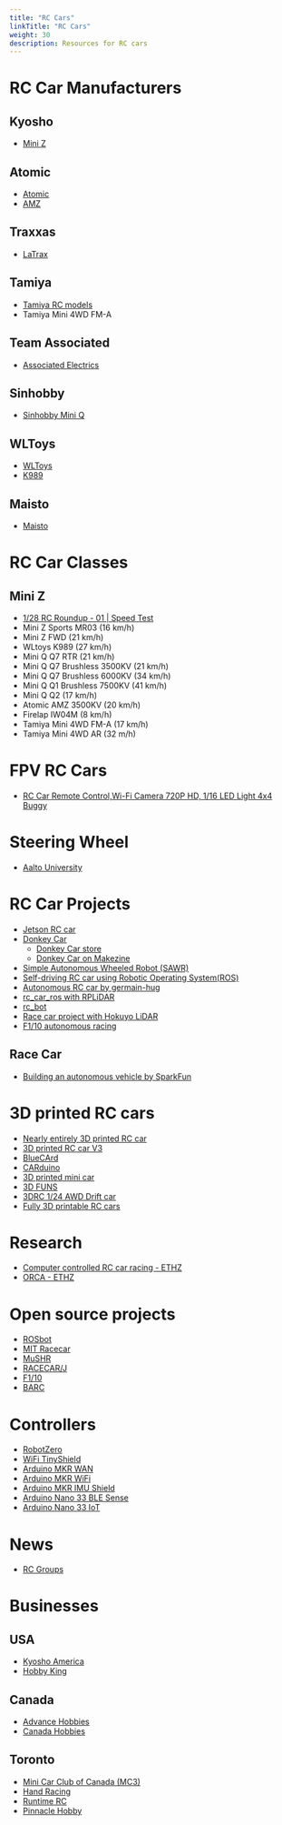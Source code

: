 ```yaml
---
title: "RC Cars"
linkTitle: "RC Cars"
weight: 30
description: Resources for RC cars
---
```


# RC Car Manufacturers

## Kyosho
* [Mini Z](https://www.kyoshoamerica.com/32336PW-MINI-Z-RWD-TOYOTA-86-White_p_26021.html)

## Atomic
* [Atomic](http://www.rcatomic.com)
* [AMZ](http://www.rcatomic.com/atomic/index.php?main_page=index&cPath=47_318)

## Traxxas
* [LaTrax](https://latrax.com/products/prerunner)

## Tamiya
* [Tamiya RC models](https://www.tamiya.com/english/rc/rc.htm)
* Tamiya Mini 4WD FM-A

## Team Associated
* [Associated Electrics](https://www.associatedelectrics.com/)

## Sinhobby
* [Sinhobby Mini Q](http://www.sinohobby.com/Default.aspx)

## WLToys
* [WLToys](https://wltoys.co/)
* [K989](https://wltoys.co/product/wltoys-k989-1-28-2-4g-4wd-brushed-rc-rally-car-rtr/)

## Maisto
* [Maisto](http://www.maisto.com/)

# RC Car Classes
## Mini Z
* [1/28 RC Roundup - 01 | Speed Test](https://www.youtube.com/watch?v=hXH8iTWgpDo)
* Mini Z Sports MR03 (16 km/h)
* Mini Z FWD (21 km/h)
* WLtoys K989 (27 km/h)
* Mini Q Q7 RTR (21 km/h)
* Mini Q Q7 Brushless 3500KV (21 km/h)
* Mini Q Q7 Brushless 6000KV (34 km/h)
* Mini Q Q1 Brushless 7500KV (41 km/h)
* Mini Q Q2 (17 km/h)
* Atomic AMZ 3500KV (20 km/h)
* Firelap IW04M (8 km/h)
* Tamiya Mini 4WD FM-A (17 km/h)
* Tamiya Mini 4WD AR (32 m/h)

# FPV RC Cars
* [RC Car Remote Control,Wi-Fi Camera 720P HD, 1/16 LED Light 4x4 Buggy](https://www.amazon.ca/T%C3%A9l%C3%A9commande-t%C3%A9l%C3%A9command%C3%A9e-voitures-tout-terrain-v%C3%A9hicule/dp/B081Z37LW6/ref=sr_1_29)

# Steering Wheel
* [Aalto University](https://wiki.aalto.fi/pages/viewpage.action?pageId=105420066)

# RC Car Projects
* [Jetson RC car](https://www.jetsonhacks.com/category/robotics/jetson-racecar/)
* [Donkey Car](http://docs.donkeycar.com/)
    * [Donkey Car store](https://store.donkeycar.com/collections/accessories)
    * [Donkey Car on Makezine](https://makezine.com/projects/build-autonomous-rc-car-raspberry-pi/)
* [Simple Autonomous Wheeled Robot (SAWR)](https://github.com/intel/sawr)
* [Self-driving RC car using Robotic Operating System(ROS)](https://medium.com/intro-to-artificial-intelligence/self-driving-rc-car-using-robotic-operating-system-ros-c63a6d102c08)
* [Autonomous RC car by germain-hug](https://github.com/germain-hug/Autonomous-RC-Car)
* [rc_car_ros with RPLiDAR](https://github.com/GigaFlopsis/rc_car_ros)
* [rc_bot](https://github.com/RoblabWhGe/rc_bot)
* [Race car project with Hokuyo LiDAR](https://jnazaren.github.io/racecar_project_page/)
* [F1/10 autonomous racing](https://linklab-uva.github.io/autonomousracing/)

## Race Car
* [Building an autonomous vehicle by SparkFun](https://learn.sparkfun.com/tutorials/building-an-autonomous-vehicle-the-batmobile/all)

# 3D printed RC cars
* [Nearly entirely 3D printed RC car](https://hackaday.com/2019/04/09/nearly-entirely-3d-printed-rc-car-is-4wd-fun/)
* [3D printed RC car V3](https://www.thingiverse.com/thing:3546277)
* [BlueCArd](https://www.thingiverse.com/thing:4332095)
* [CARduino](https://www.thingiverse.com/thing:3749485)
* [3D printed mini car](https://www.youtube.com/watch?v=ulJYxnqg5uE)
* [3D FUNS](https://www.youtube.com/watch?v=poAqHuJEFzU&list=PLSais_tJnMDB7eW5cRBJyd--KQbyus_eS)
* [3DRC 1/24 AWD Drift car](https://www.thingiverse.com/thing:2772823)
* [Fully 3D printable RC cars](https://www.thingiverse.com/MazeMieter/collections/fully-3d-printable-rc-cars)

# Research
* [Computer controlled RC car racing - ETHZ](https://www.youtube.com/watch?v=Hf68uPoXJOY)
* [ORCA - ETHZ](https://www.youtube.com/watch?v=QWY7sV9sjkA)

# Open source projects
* [ROSbot](https://www.instructables.com/id/ROSbot-Autonomous-Robot-With-LiDAR/)
* [MIT Racecar](https://mit-racecar.github.io/hardware/)
* [MuSHR](https://mushr.io/)
* [RACECAR/J](https://racecarj.com/)
* [F1/10](http://f1tenth.org/build.html)
* [BARC](http://www.barc-project.com/)

# Controllers
* [RobotZero](https://tinycircuits.com/collections/processors/products/robotzero)
* [WiFi TinyShield](https://tinycircuits.com/collections/communication/products/wifi-tinyshield-atwinc1500)
* [Arduino MKR WAN](https://store.arduino.cc/usa/mkr-wan-1300)
* [Arduino MKR WiFi](https://store.arduino.cc/usa/mkr-wifi-1010)
* [Arduino MKR IMU Shield](https://store.arduino.cc/usa/arduino-mkr-imu-shield)
* [Arduino Nano 33 BLE Sense](https://store.arduino.cc/usa/nano-33-ble-sense)
* [Arduino Nano 33 IoT](https://store.arduino.cc/usa/nano-33-iot)

# News
* [RC Groups](https://www.rcgroups.com/forums/channels.php?id=17)

# Businesses

## USA
* [Kyosho America](https://www.kyoshoamerica.com)
* [Hobby King](https://hobbyking.com/en_us)

## Canada
* [Advance Hobbies](http://www.advancehobbies.com/)
* [Canada Hobbies](https://www.canadahobbies.ca/)

## Toronto
* [Mini Car Club of Canada (MC3)](http://www.minicarclubofcanada.com/)
* [Hand Racing](http://www.handracing.ca/MiniZ-Tournaments.php)
* [Runtime RC](https://www.runtimerc.ca/)
* [Pinnacle Hobby](https://pinnaclehobby.ca/)

